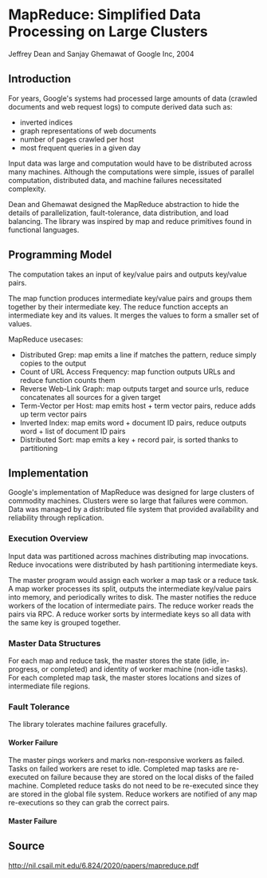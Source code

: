 # MapReduce: Simplified Data Processing on Large Clusters

Jeffrey Dean and Sanjay Ghemawat of Google Inc, 2004

## Introduction

For years, Google's systems had processed large amounts of data (crawled documents and web request logs) to compute derived data such as:
- inverted indices
- graph representations of web documents
- number of pages crawled per host
- most frequent queries in a given day

Input data was large and computation would have to be distributed across many machines.
Although the computations were simple, issues of parallel computation, distributed data, and machine failures necessitated complexity.

Dean and Ghemawat designed the MapReduce abstraction to hide the details of parallelization, fault-tolerance, data distribution, and load balancing.
The library was inspired by map and reduce primitives found in functional languages.

## Programming Model

The computation takes an input of key/value pairs and outputs key/value pairs.

The map function produces intermediate key/value pairs and groups them together by their intermediate key. 
The reduce function accepts an intermediate key and its values. It merges the values to form a smaller set of values.

MapReduce usecases:
- Distributed Grep: map emits a line if matches the pattern, reduce simply copies to the output
- Count of URL Access Frequency: map function outputs URLs and reduce function counts them
- Reverse Web-Link Graph: map outputs target and source urls, reduce concatenates all sources for a given target
- Term-Vector per Host: map emits host + term vector pairs, reduce adds up term vector pairs
- Inverted Index: map emits word + document ID pairs, reduce outputs word + list of document ID pairs
- Distributed Sort: map emits a key + record pair, is sorted thanks to partitioning

## Implementation

Google's implementation of MapReduce was designed for large clusters of commodity machines. Clusters were so large that failures were common.
Data was managed by a distributed file system that provided availability and reliability through replication.

### Execution Overview

Input data was partitioned across machines distributing map invocations. Reduce invocations were distributed by hash partitioning intermediate keys.

The master program would assign each worker a map task or a reduce task.
A map worker processes its split, outputs the intermediate key/value pairs into memory, and periodically writes to disk.
The master notifies the reduce workers of the location of intermediate pairs. The reduce worker reads the pairs via RPC.
A reduce worker sorts by intermediate keys so all data with the same key is grouped together.

### Master Data Structures

For each map and reduce task, the master stores the state (idle, in-progress, or completed) and identity of worker machine (non-idle tasks).
For each completed map task, the master stores locations and sizes of intermediate file regions.

### Fault Tolerance

The library tolerates machine failures gracefully.

#### Worker Failure

The master pings workers and marks non-responsive workers as failed. Tasks on failed workers are reset to idle.
Completed map tasks are re-executed on failure because they are stored on the local disks of the failed machine.
Completed reduce tasks do not need to be re-executed since they are stored in the global file system.
Reduce workers are notified of any map re-executions so they can grab the correct pairs.

#### Master Failure



## Source

http://nil.csail.mit.edu/6.824/2020/papers/mapreduce.pdf
